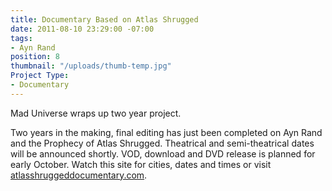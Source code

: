 ```yaml
---
title: Documentary Based on Atlas Shrugged
date: 2011-08-10 23:29:00 -07:00
tags:
- Ayn Rand
position: 8
thumbnail: "/uploads/thumb-temp.jpg"
Project Type:
- Documentary
---
```


Mad Universe wraps up two year project.


Two years in the making, final editing has just been completed on Ayn Rand and the Prophecy of Atlas Shrugged. Theatrical and semi-theatrical dates will be announced shortly. VOD, download and DVD release is planned for early October. Watch this site for cities, dates and times or visit [atlasshruggeddocumentary.com](http://www.atlasshruggeddocumentary.com).
